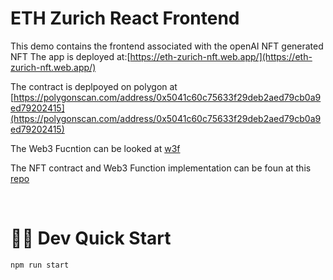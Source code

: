 # ETH Zurich React Frontend

This demo contains the frontend associated with the openAI NFT generated NFT
The app is deployed at:[https://eth-zurich-nft.web.app/](https://eth-zurich-nft.web.app/)

The contract is deplpoyed on polygon at [https://polygonscan.com/address/0x5041c60c75633f29deb2aed79cb0a9ed79202415](https://polygonscan.com/address/0x5041c60c75633f29deb2aed79cb0a9ed79202415)

The Web3 Fucntion can be looked at [w3f](https://beta.app.gelato.network/task/0x6e9ee6b129c9f58dd46c77808c9451c18bc80b9bd1ef87313e8c37ae22639cbb?chainId=137)


The NFT contract and Web3 Function implementation can be foun at this [repo](https://github.com/gelatodigital/eth-dubai-w3f)

&nbsp;

# 🏄‍♂️ Dev Quick Start


```bash
npm run start
```
